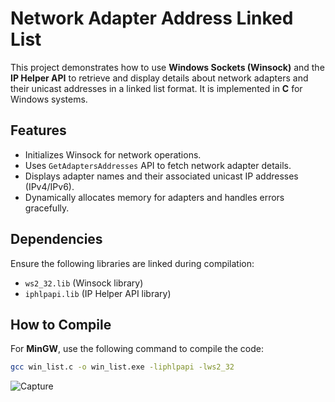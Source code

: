 # Network Adapter Address Linked List

This project demonstrates how to use **Windows Sockets (Winsock)** and the **IP Helper API** to retrieve and display details about network adapters and their unicast addresses in a linked list format. It is implemented in **C** for Windows systems.

## Features
- Initializes Winsock for network operations.
- Uses `GetAdaptersAddresses` API to fetch network adapter details.
- Displays adapter names and their associated unicast IP addresses (IPv4/IPv6).
- Dynamically allocates memory for adapters and handles errors gracefully.

## Dependencies
Ensure the following libraries are linked during compilation:
- `ws2_32.lib` (Winsock library)
- `iphlpapi.lib` (IP Helper API library)

## How to Compile
For **MinGW**, use the following command to compile the code:
```bash
gcc win_list.c -o win_list.exe -liphlpapi -lws2_32
```

![Capture](https://github.com/user-attachments/assets/88d39007-b458-433f-bf97-77eac8429810)
